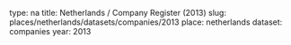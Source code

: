 type: na
title: Netherlands / Company Register (2013)
slug: places/netherlands/datasets/companies/2013
place: netherlands
dataset: companies
year: 2013
